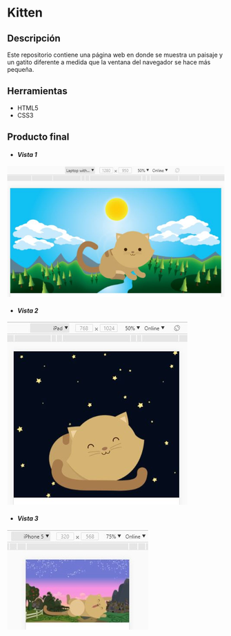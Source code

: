 # Kitten
## Descripción
Este repositorio contiene una página web en donde se muestra un paisaje y un gatito diferente a medida que la ventana del navegador se hace más pequeña.

## Herramientas
+ HTML5
+ CSS3

## Producto final
+ #### *Vista 1*
![Vista 1](assets/docs/view1.jpg)

+ #### *Vista 2*
![Vista 2](assets/docs/view2.jpg)

+ #### *Vista 3*
![Vista 3](assets/docs/view3.jpg)
